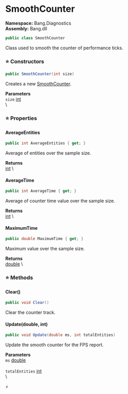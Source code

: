 # SmoothCounter

**Namespace:** Bang.Diagnostics \
**Assembly:** Bang.dll

```csharp
public class SmoothCounter
```

Class used to smooth the counter of performance ticks.

### ⭐ Constructors
```csharp
public SmoothCounter(int size)
```

Creates a new [SmoothCounter](../../Bang/Diagnostics/SmoothCounter.html).

**Parameters** \
`size` [int](https://learn.microsoft.com/en-us/dotnet/api/System.Int32?view=net-7.0) \
\

### ⭐ Properties
#### AverageEntities
```csharp
public int AverageEntities { get; }
```

Average of entities over the sample size.

**Returns** \
[int](https://learn.microsoft.com/en-us/dotnet/api/System.Int32?view=net-7.0) \
#### AverageTime
```csharp
public int AverageTime { get; }
```

Average of counter time value over the sample size.

**Returns** \
[int](https://learn.microsoft.com/en-us/dotnet/api/System.Int32?view=net-7.0) \
#### MaximumTime
```csharp
public double MaximumTime { get; }
```

Maximum value over the sample size.

**Returns** \
[double](https://learn.microsoft.com/en-us/dotnet/api/System.Double?view=net-7.0) \
### ⭐ Methods
#### Clear()
```csharp
public void Clear()
```

Clear the counter track.

#### Update(double, int)
```csharp
public void Update(double ms, int totalEntities)
```

Update the smooth counter for the FPS report.

**Parameters** \
`ms` [double](https://learn.microsoft.com/en-us/dotnet/api/System.Double?view=net-7.0) \
\
`totalEntities` [int](https://learn.microsoft.com/en-us/dotnet/api/System.Int32?view=net-7.0) \
\



⚡